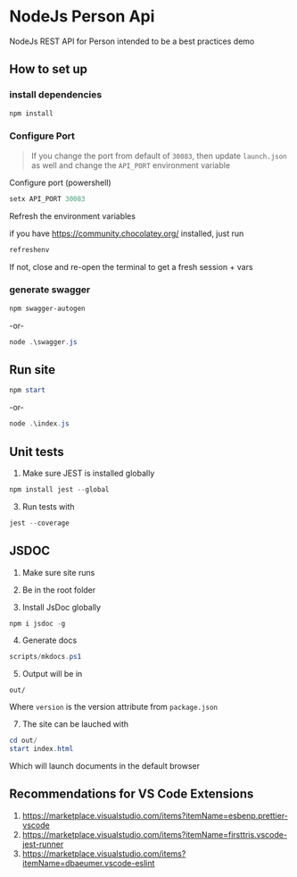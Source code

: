 # NodeJs Person Api

NodeJs REST API for Person intended to be a best practices demo

## How to set up

### install dependencies

```powershell
npm install
```

### Configure Port

> If you change the port from default of `30083`, then update `launch.json` as well and change the `API_PORT` environment variable

Configure port (powershell)

```powershell
setx API_PORT 30083
```

Refresh the environment variables

if you have https://community.chocolatey.org/ installed, just run

```powershell
refreshenv
```

If not, close and re-open the terminal to get a fresh session + vars

### generate swagger

```powershell
npm swagger-autogen
```

-or-

```powershell
node .\swagger.js
```

## Run site

```powershell
npm start
```

-or-

```powershell
node .\index.js
```

## Unit tests

1. Make sure JEST is installed globally

```powershell
npm install jest --global
```

3. Run tests with

```powershell
jest --coverage
```

## JSDOC

1. Make sure site runs

2. Be in the root folder

3. Install JsDoc globally

```powershell
npm i jsdoc -g
```

4. Generate docs

```powershell
scripts/mkdocs.ps1
```

5. Output will be in

`out/`

Where `version` is the version attribute from `package.json`

7. The site can be lauched with

```powershell
cd out/
start index.html
```

Which will launch documents in the default browser

## Recommendations for VS Code Extensions

1. https://marketplace.visualstudio.com/items?itemName=esbenp.prettier-vscode
2. https://marketplace.visualstudio.com/items?itemName=firsttris.vscode-jest-runner
3. https://marketplace.visualstudio.com/items?itemName=dbaeumer.vscode-eslint
